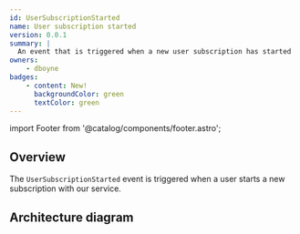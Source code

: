 ```yaml
---
id: UserSubscriptionStarted
name: User subscription started
version: 0.0.1
summary: |
  An event that is triggered when a new user subscription has started
owners:
    - dboyne
badges:
    - content: New!
      backgroundColor: green
      textColor: green
---
```


import Footer from '@catalog/components/footer.astro';

## Overview

The `UserSubscriptionStarted` event is triggered when a user starts a new subscription with our service.

## Architecture diagram

<NodeGraph />

<Footer />